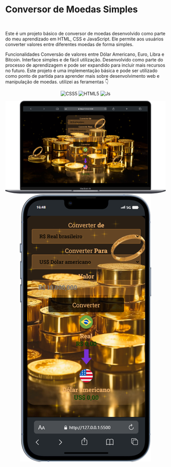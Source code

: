 # Conversor de Moedas Simples
<br>

Este é um projeto básico de conversor de moedas desenvolvido como parte do meu aprendizado em HTML, CSS e JavaScript. Ele permite aos usuários converter valores entre diferentes moedas de forma simples.

<p>Funcionalidades
Conversão de valores entre Dólar Americano, Euro, Libra e Bitcoin.
Interface simples e de fácil utilização.
Desenvolvido como parte do processo de aprendizagem e pode ser expandido para incluir mais recursos no futuro.
Este projeto é uma implementação básica e pode ser utilizado como ponto de partida para aprender mais sobre desenvolvimento web e manipulação de moedas.
utilizei as feramentas 👇<p/>

<p align="center">
  <img alt="CSS5" height="30" width="40" src="https://img.shields.io/badge/CSS3-1572B6?style=for-the-badge&logo=css3&logoColor=white">
  <img alt="HTML5" height="30" width="40" src="https://img.shields.io/badge/HTML5-E34F26?style=for-the-badge&logo=html5&logoColor=white">
  <img alt="Js" height="30" width="40" src="https://img.shields.io/badge/JavaScript-F7DF1E?style=for-the-badge&logo=javascript&logoColor=black">
</p>

<p align="center">
  <img src="https://github.com/Andradepadilhadev/PROJETO-CONVERSOR-DE-MOEDAS.JS/blob/main/assets/foto-mecboock.png?raw=true" alt="Foto de um MacBook">
  <br>
  <img src="https://github.com/Andradepadilhadev/PROJETO-CONVERSOR-DE-MOEDAS.JS/blob/main/assets/foto-moldura-celular.png?raw=true" alt="Foto de uma moldura de celular" style="text-align: center;">
</p>
